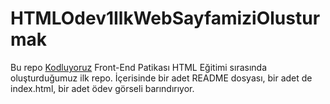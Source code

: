 ﻿# HTMLOdev1IlkWebSayfamiziOlusturmak

Bu repo [Kodluyoruz](https://www.kodluyoruz.org) Front-End Patikası HTML Eğitimi sırasında oluşturduğumuz ilk repo. İçerisinde bir adet README dosyası, bir adet de index.html, bir adet ödev görseli barındırıyor.


